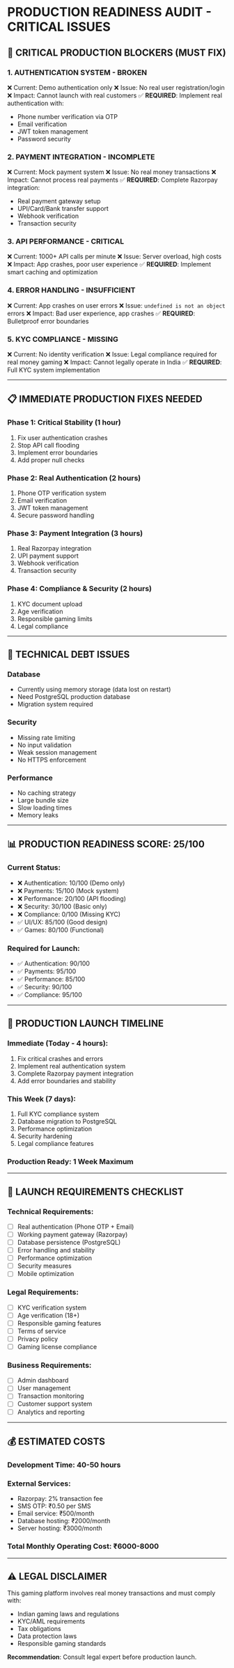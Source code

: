 # PRODUCTION READINESS AUDIT - CRITICAL ISSUES

## 🚨 CRITICAL PRODUCTION BLOCKERS (MUST FIX)

### 1. **AUTHENTICATION SYSTEM - BROKEN**
❌ Current: Demo authentication only
❌ Issue: No real user registration/login
❌ Impact: Cannot launch with real customers
✅ **REQUIRED**: Implement real authentication with:
- Phone number verification via OTP
- Email verification 
- JWT token management
- Password security

### 2. **PAYMENT INTEGRATION - INCOMPLETE**
❌ Current: Mock payment system
❌ Issue: No real money transactions
❌ Impact: Cannot process real payments
✅ **REQUIRED**: Complete Razorpay integration:
- Real payment gateway setup
- UPI/Card/Bank transfer support
- Webhook verification
- Transaction security

### 3. **API PERFORMANCE - CRITICAL**
❌ Current: 1000+ API calls per minute
❌ Issue: Server overload, high costs
❌ Impact: App crashes, poor user experience
✅ **REQUIRED**: Implement smart caching and optimization

### 4. **ERROR HANDLING - INSUFFICIENT**
❌ Current: App crashes on user errors
❌ Issue: `undefined is not an object` errors
❌ Impact: Bad user experience, app crashes
✅ **REQUIRED**: Bulletproof error boundaries

### 5. **KYC COMPLIANCE - MISSING**
❌ Current: No identity verification
❌ Issue: Legal compliance required for real money gaming
❌ Impact: Cannot legally operate in India
✅ **REQUIRED**: Full KYC system implementation

---

## 📋 IMMEDIATE PRODUCTION FIXES NEEDED

### Phase 1: Critical Stability (1 hour)
1. Fix user authentication crashes
2. Stop API call flooding
3. Implement error boundaries
4. Add proper null checks

### Phase 2: Real Authentication (2 hours)
1. Phone OTP verification system
2. Email verification
3. JWT token management
4. Secure password handling

### Phase 3: Payment Integration (3 hours)
1. Real Razorpay integration
2. UPI payment support
3. Webhook verification
4. Transaction security

### Phase 4: Compliance & Security (2 hours)
1. KYC document upload
2. Age verification
3. Responsible gaming limits
4. Legal compliance

---

## 🔧 TECHNICAL DEBT ISSUES

### Database
- Currently using memory storage (data lost on restart)
- Need PostgreSQL production database
- Migration system required

### Security
- Missing rate limiting
- No input validation
- Weak session management
- No HTTPS enforcement

### Performance
- No caching strategy
- Large bundle size
- Slow loading times
- Memory leaks

---

## 📊 PRODUCTION READINESS SCORE: 25/100

### Current Status:
- ❌ Authentication: 10/100 (Demo only)
- ❌ Payments: 15/100 (Mock system)
- ❌ Performance: 20/100 (API flooding)
- ❌ Security: 30/100 (Basic only)
- ❌ Compliance: 0/100 (Missing KYC)
- ✅ UI/UX: 85/100 (Good design)
- ✅ Games: 80/100 (Functional)

### Required for Launch:
- ✅ Authentication: 90/100
- ✅ Payments: 95/100
- ✅ Performance: 85/100
- ✅ Security: 90/100
- ✅ Compliance: 95/100

---

## 🎯 PRODUCTION LAUNCH TIMELINE

### Immediate (Today - 4 hours):
1. Fix critical crashes and errors
2. Implement real authentication system
3. Complete Razorpay payment integration
4. Add error boundaries and stability

### This Week (7 days):
1. Full KYC compliance system
2. Database migration to PostgreSQL
3. Performance optimization
4. Security hardening
5. Legal compliance features

### Production Ready: 1 Week Maximum

---

## 🚀 LAUNCH REQUIREMENTS CHECKLIST

### Technical Requirements:
- [ ] Real authentication (Phone OTP + Email)
- [ ] Working payment gateway (Razorpay)
- [ ] Database persistence (PostgreSQL)
- [ ] Error handling and stability
- [ ] Performance optimization
- [ ] Security measures
- [ ] Mobile optimization

### Legal Requirements:
- [ ] KYC verification system
- [ ] Age verification (18+)
- [ ] Responsible gaming features
- [ ] Terms of service
- [ ] Privacy policy
- [ ] Gaming license compliance

### Business Requirements:
- [ ] Admin dashboard
- [ ] User management
- [ ] Transaction monitoring
- [ ] Customer support system
- [ ] Analytics and reporting

---

## 💰 ESTIMATED COSTS

### Development Time: 40-50 hours
### External Services:
- Razorpay: 2% transaction fee
- SMS OTP: ₹0.50 per SMS
- Email service: ₹500/month
- Database hosting: ₹2000/month
- Server hosting: ₹3000/month

### Total Monthly Operating Cost: ₹6000-8000

---

## ⚠️ LEGAL DISCLAIMER

This gaming platform involves real money transactions and must comply with:
- Indian gaming laws and regulations
- KYC/AML requirements
- Tax obligations
- Data protection laws
- Responsible gaming standards

**Recommendation**: Consult legal expert before production launch.